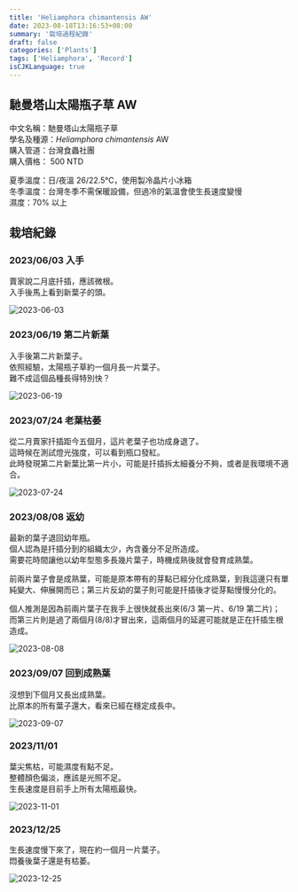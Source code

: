 ```yaml
---
title: 'Heliamphora chimantensis AW'
date: 2023-08-18T13:16:53+08:00
summary: '栽培過程紀錄'
draft: false
categories: ['Plants']
tags: ['Heliamphora', 'Record']
isCJKLanguage: true
---
```


## 馳曼塔山太陽瓶子草 AW

中文名稱：馳曼塔山太陽瓶子草  
學名及種源：*Heliamphora chimantensis* AW  
購入管道：台灣食蟲社團  
購入價格： 500 NTD

夏季溫度：日/夜溫 26/22.5℃，使用製冷晶片小冰箱  
冬季溫度：台灣冬季不需保暖設備，但過冷的氣溫會使生長速度變慢  
濕度：70% 以上

## 栽培紀錄

### 2023/06/03 入手

賣家說二月底扦插，應該微根。  
入手後馬上看到新葉子的頭。

![2023-06-03](./images/2023-06-03.jpg '葉片基部可見新葉子的頭')

### 2023/06/19 第二片新葉

入手後第二片新葉子。  
依照經驗，太陽瓶子草約一個月長一片葉子。  
難不成這個品種長得特別快？

![2023-06-19](./images/2023-06-19.jpg '第二片新葉')

### 2023/07/24 老葉枯萎

從二月賣家扦插距今五個月，這片老葉子也功成身退了。  
這時候在測試燈光強度，可以看到瓶口發紅。  
此時發現第二片新葉比第一片小，可能是扦插拆太細養分不夠，或者是我環境不適合。

![2023-07-24](./images/2023-07-24.jpg '瓶口發紅')

### 2023/08/08 返幼

最新的葉子退回幼年瓶。  
個人認為是扦插分到的組織太少，內含養分不足所造成。  
需要花時間讓他以幼年型態多長幾片葉子，時機成熟後就會發育成熟葉。

前兩片葉子會是成熟葉，可能是原本帶有的芽點已經分化成熟葉，到我這邊只有單純變大、伸展開而已；第三片反幼的葉子則可能是扦插後才從芽點慢慢分化的。

個人推測是因為前兩片葉子在我手上很快就長出來(6/3 第一片、6/19 第二片)；  
而第三片則是過了兩個月(8/8)才冒出來，這兩個月的延遲可能就是正在扦插生根造成。

![2023-08-08](./images/2023-08-08.jpg '返幼')

### 2023/09/07 回到成熟葉

沒想到下個月又長出成熟葉。  
比原本的所有葉子還大，看來已經在穩定成長中。

![2023-09-07](./images/2023-09-07.jpg)

### 2023/11/01

葉尖焦枯，可能濕度有點不足。  
整體顏色偏淡，應該是光照不足。  
生長速度是目前手上所有太陽瓶最快。  

![2023-11-01](./images/2023-11-01.jpg)

### 2023/12/25

生長速度慢下來了，現在約一個月一片葉子。  
悶養後葉子還是有枯萎。  

![2023-12-25](./images/2023-12-25.jpg)
